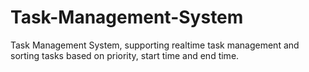 # Task-Management-System
Task Management System, supporting realtime task management and sorting tasks based on priority, start time and end time.
